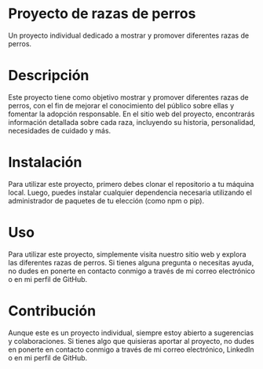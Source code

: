 
# Proyecto de razas de perros
Un proyecto individual dedicado a mostrar y promover diferentes razas de perros.

# Descripción
Este proyecto tiene como objetivo mostrar y promover diferentes razas de perros, con el fin de mejorar el conocimiento del público sobre ellas y fomentar la adopción responsable. En el sitio web del proyecto, encontrarás información detallada sobre cada raza, incluyendo su historia, personalidad, necesidades de cuidado y más.

# Instalación
Para utilizar este proyecto, primero debes clonar el repositorio a tu máquina local. Luego, puedes instalar cualquier dependencia necesaria utilizando el administrador de paquetes de tu elección (como npm o pip).

# Uso
Para utilizar este proyecto, simplemente visita nuestro sitio web y explora las diferentes razas de perros. Si tienes alguna pregunta o necesitas ayuda, no dudes en ponerte en contacto conmigo a través de mi correo electrónico o en mi perfil de GitHub.

# Contribución
Aunque este es un proyecto individual, siempre estoy abierto a sugerencias y colaboraciones. Si tienes algo que quisieras aportar al proyecto, no dudes en ponerte en contacto conmigo a través de mi correo electrónico, LinkedIn o en mi perfil de GitHub.


